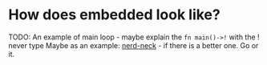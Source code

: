 # How does embedded look like?

TODO: An example of main loop - maybe explain the `fn main()->!` with the ! never type
Maybe as an example: [nerd-neck](https://github.com/yguenduez/nerd-neck) - if there is a better one. Go or it.
